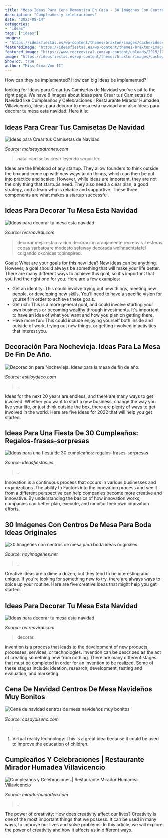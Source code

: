 ```yaml
---
title: "Mesa Ideas Para Cena Romantica En Casa - 30 Imágenes Con Centros De Mesa Para Boda Ideas Originales"
description: "Cumpleaños y celebraciones"
date: "2023-08-14"
categories:
- "ideas"
tags: ["ideas"]
images:
- "https://ideasfiestas.es/wp-content/themes/braxton/images/cache/ideas-fiesta-30-cumpleanos.jpg"
featuredImage: "https://ideasfiestas.es/wp-content/themes/braxton/images/cache/ideas-fiesta-30-cumpleanos.jpg"
featured_image: "https://www.recreoviral.com/wp-content/uploads/2015/12/Decoraciones-para-la-mesa-esta-navidad-28.jpg"
image: "https://ideasfiestas.es/wp-content/themes/braxton/images/cache/ideas-fiesta-30-cumpleanos.jpg"
ShowToc: true
author: "Miss Gina Von II"
---
```



How can they be implemented?
How can big ideas be implemented?

	

		
looking for Ideas para Crear tus Camisetas de Navidad you've visit to the right page. We have 8 Images about Ideas para Crear tus Camisetas de Navidad like Cumpleaños y Celebraciones | Restaurante Mirador Humadea Villavicencio, Ideas para decorar tu mesa esta navidad and also Ideas para decorar tu mesa esta navidad. Here it is:
		
    
## Ideas Para Crear Tus Camisetas De Navidad

<img loading=lazy src="https://moldesypatrones.com/wp-content/uploads/camisetas-navidad-3.jpg" onerror="this.onerror=null;this.src='https://tse3.mm.bing.net/th?id=OIP.gLyrb7eajVDlVWY-ncAgxAHaJ4&amp;pid=15.1';" alt="Ideas para Crear tus Camisetas de Navidad">

_Source: moldesypatrones.com_

>natal camisolas crear leyendo seguir ler. 

	

Ideas are the lifeblood of any startup. They allow founders to think outside the box and come up with new ways to do things, which can then be put into practice and scaled. However, while ideas are important, they are not the only thing that startups need. They also need a clear plan, a good strategy, and a team who is reliable and supportive. These three components are what makes a startup successful.

    
## Ideas Para Decorar Tu Mesa Esta Navidad

<img loading=lazy src="https://www.recreoviral.com/wp-content/uploads/2015/12/Decoraciones-para-la-mesa-esta-navidad-28.jpg" onerror="this.onerror=null;this.src='https://tse3.mm.bing.net/th?id=OIP.R45568n0I0MbXoNB4oCaFQHaFj&amp;pid=15.1';" alt="Ideas para decorar tu mesa esta navidad">

_Source: recreoviral.com_

>decorar meja esta craciun decoracion aranjamente recreoviral esferas copas sarbatoare modesto safeway decorada weihnachtstafel colgando okchicas topinspired. 

	

Goals: What are your goals for this new idea?
New ideas can be anything. However, a goal should always be something that will make your life better. There are many different ways to achieve this goal, so it's important that you find the right one for you. Here are a few examples: 
- Get an identity: This could involve trying out new things, meeting new people, or developing new skills. You'll need to have a specific vision for yourself in order to achieve these goals. 
- Get rich: This is a more general goal, and could involve starting your own business or becoming wealthy through investments. It's important to have an idea of what you want and how you plan on getting there. 
- Have more fun: This could include enjoying yourself both inside and outside of work, trying out new things, or getting involved in activities that interest you.

    
## Decoración Para Nochevieja. Ideas Para La Mesa De Fin De Año.

<img loading=lazy src="http://www.estiloydeco.com/wp-content/uploads/2017/12/decoracion-para-nochevieja-9.jpg" onerror="this.onerror=null;this.src='https://tse1.mm.bing.net/th?id=OIP.3GkLJ_G-1a28ItFwFrZICQHaLD&amp;pid=15.1';" alt="Decoración para Nochevieja. Ideas para la mesa de fin de año.">

_Source: estiloydeco.com_

>. 

	

Ideas for the next 20 years are endless, and there are many ways to get involved. Whether you want to start a new business, change the way you live your life, or just think outside the box, there are plenty of ways to get involved in the world. Here are five ideas for 2022 that will help you get started.

    
## Ideas Para Una Fiesta De 30 Cumpleaños: Regalos-frases-sorpresas

<img loading=lazy src="https://ideasfiestas.es/wp-content/themes/braxton/images/cache/ideas-fiesta-30-cumpleanos.jpg" onerror="this.onerror=null;this.src='https://tse4.mm.bing.net/th?id=OIP.1ydogrT1QgCU5pxMVEMD7gAAAA&amp;pid=15.1';" alt="Ideas para una fiesta de 30 cumpleaños: regalos-frases-sorpresas">

_Source: ideasfiestas.es_

>. 

	

Innovation is a continuous process that occurs in various businesses and organizations. The ability to Factors into the innovation process and see it from a different perspective can help companies become more creative and innovative. By understanding the basics of how innovation works, companies can better plan, execute, and monitor their own innovation efforts.

    
## 30 Imágenes Con Centros De Mesa Para Boda Ideas Originales

<img loading=lazy src="https://hoyimagenes.net/wp-content/uploads/2016/08/modelos-de-centros-de-mesa-para-bodas-de-dia.jpg" onerror="this.onerror=null;this.src='https://tse1.mm.bing.net/th?id=OIP.desEexIdNuaDMbANoS900gHaLH&amp;pid=15.1';" alt="30 Imágenes con centros de mesa para boda ideas originales">

_Source: hoyimagenes.net_

>. 

	

Creative ideas are a dime a dozen, but they tend to be interesting and unique. If you're looking for something new to try, there are always ways to spice up your routine. Here are five creative ideas that might help you get started.

    
## Ideas Para Decorar Tu Mesa Esta Navidad

<img loading=lazy src="http://www.recreoviral.com/wp-content/uploads/2015/12/Decoraciones-para-la-mesa-esta-navidad-16.jpg" onerror="this.onerror=null;this.src='https://tse2.mm.bing.net/th?id=OIP.Fcp7q0qWGy8N_lWloR0ibgHaK7&amp;pid=15.1';" alt="Ideas para decorar tu mesa esta navidad">

_Source: recreoviral.com_

>decorar. 

	

invention is a process that leads to the development of new products, processes, services, or technologies. Invention can be described as the act of creating something new from nothing. There are many different stages that must be completed in order for an invention to be realized. Some of these stages include: ideation, research, development, testing and evaluation, and marketing.

    
## Cena De Navidad Centros De Mesa Navideños Muy Bonitos

<img loading=lazy src="https://casaydiseno.com/wp-content/uploads/2015/10/cena-de-navidad-centros-de-mesa-copas.jpg" onerror="this.onerror=null;this.src='https://tse2.mm.bing.net/th?id=OIP.J1PygWbSorbmCFbmJYP_8AHaLk&amp;pid=15.1';" alt="Cena de navidad centros de mesa navideños muy bonitos">

_Source: casaydiseno.com_

>. 

	

1. Virtual reality technology: This is a great idea because it could be used to improve the education of children.

    
## Cumpleaños Y Celebraciones | Restaurante Mirador Humadea Villavicencio

<img loading=lazy src="http://www.miradorhumadea.com/restaurante-villavicencio/eventos-especiales/cumpleanos/cena-cumpleanos-noche-1.jpeg" onerror="this.onerror=null;this.src='https://tse4.mm.bing.net/th?id=OIP.wZHK81hO_2Xgu1_GgESTWgHaFj&amp;pid=15.1';" alt="Cumpleaños y Celebraciones | Restaurante Mirador Humadea Villavicencio">

_Source: miradorhumadea.com_

>. 

	

The power of creativity: How does creativity affect our lives?
Creativity is one of the most important things that we possess. It can be used in many ways, to improve our lives and solve problems. In this article, we will explore the power of creativity and how it affects us in different ways.

